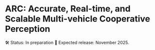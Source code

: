 # ARC: Accurate, Real-time, and Scalable Multi-vehicle Cooperative Perception

🛠️ Status: In preparation
📅 Expected release: November 2025.
